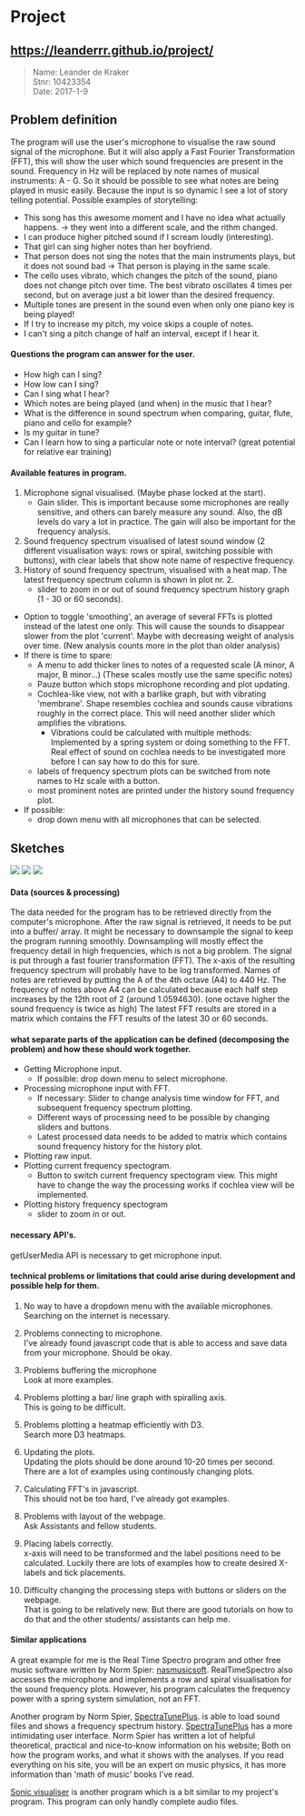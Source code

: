 # Project
## https://leanderrr.github.io/project/
> Name: Leander de Kraker<br>
> Stnr: 10423354<br>
> Date: 2017-1-9<br>

## Problem definition

The program will use the user's microphone to visualise the raw sound signal of the microphone. 
But it will also apply a Fast Fourier Transformation (FFT), this will show the user which sound frequencies are present in the sound. 
Frequency in Hz will be replaced by note names of musical instruments: A - G. So it should be possible to see what notes are being played in music easily.
Because the input is so dynamic I see a lot of story telling potential. 
Possible examples of storytelling: <br>
- This song has this awesome moment and I have no idea what actually happens. -> they went into a different scale, and the rithm changed.<br>
- I can produce higher pitched sound if I scream loudly (interesting).<br>
- That girl can sing higher notes than her boyfriend.<br>
- That person does not sing the notes that the main instruments plays, but it does not sound bad -> That person is playing in the same scale.<br>
- The cello uses vibrato, which changes the pitch of the sound, piano does not change pitch over time.
The best vibrato oscillates 4 times per second, but on average just a bit lower than the desired frequency.<br>
- Multiple tones are present in the sound even when only one piano key is being played!<br>
- If I try to increase my pitch, my voice skips a couple of notes. <br>
- I can't sing a pitch change of half an interval, except if I hear it.<br>

#### Questions the program can answer for the user.
- How high can I sing?
- How low can I sing?
- Can I sing what I hear?
- Which notes are being played (and when) in the music that I hear?
- What is the difference in sound spectrum when comparing, guitar, flute, piano and cello for example?
- Is my guitar in tune?
- Can I learn how to sing a particular note or note interval? (great potential for relative ear training)


#### Available features in program.
1. Microphone signal visualised. (Maybe phase locked at the start).
	- Gain slider. This is important because some microphones are really sensitive, and others can barely measure any sound. Also, the dB levels do vary a lot in practice. The gain will also be important for the frequency analysis.
2. Sound frequency spectrum visualised of latest sound window (2 different visualisation ways: rows or spiral, switching possible with buttons), with clear labels that show note name of respective frequency.
3. History of sound frequency spectrum, visualised with a heat map. The latest frequency spectrum column is shown in plot nr. 2.
	- slider to zoom in or out of sound frequency spectrum history graph (1 - 30 or 60 seconds).

- Option to toggle 'smoothing', an average of several FFTs is plotted instead of the latest one only. This will cause the sounds to disappear slower from the plot 'current'. Maybe with decreasing weight of analysis over time. (New analysis counts more in the plot than older analysis)
- If there is time to spare: 
	- A menu to add thicker lines to notes of a requested scale (A minor, A major, B minor...) (These scales mostly use the same specific notes)
	- Pauze button which stops microphone recording and plot updating.
	- Cochlea-like view, not with a barlike graph, but with vibrating 'membrane'. Shape resembles cochlea and sounds cause vibrations roughly in the correct place. This will need another slider which amplifies the vibrations.
		- Vibrations could be calculated with multiple methods: Implemented by a spring system or doing something to the FFT. Real effect of sound on cochlea needs to be investigated more before I can say how to do this for sure.
	- labels of frequency spectrum plots can be switched from note names to Hz scale with a button.
	- most prominent notes are printed under the history sound frequency plot.
- If possible: 
	- drop down menu with all microphones that can be selected.

## Sketches

![](doc/Sketch_001.jpg)
![](doc/Sketch_002.jpg)
![](doc/Sketch_003.jpg)

#### Data (sources & processing)
The data needed for the program has to be retrieved directly from the computer's microphone.
After the raw signal is retrieved, it needs to be put into a buffer/ array. 
It might be necessary to downsample the signal to keep the program running smoothly. Downsampling will mostly effect the frequency detail in high frequencies, which is not a big problem.
The signal is put through a fast fourier transformation (FFT). The x-axis of the resulting frequency spectrum will probably have to be log transformed.
Names of notes are retrieved by putting the A of the 4th octave (A4) to 440 Hz. The frequency of notes above A4 can be calculated because each half step increases by the 12th root of 2 (around 1.0594630). (one octave higher the sound frequency is twice as high)
The latest FFT results are stored in a matrix which contains the FFT results of the latest 30 or 60 seconds.

#### what separate parts of the application can be defined (decomposing the problem) and how these should work together.
- Getting Microphone input.
	- If possible: drop down menu to select microphone.
- Processing microphone input with FFT. 
	- If necessary: Slider to change analysis time window for FFT, and subsequent frequency spectrum plotting.
	- Different ways of processing need to be possible by changing sliders and buttons. 
	- Latest processed data needs to be added to matrix which contains sound frequency history for the history plot.
- Plotting raw input.
- Plotting current frequency spectogram.
	- Button to switch current frequency spectogram view. This might have to change the way the processing works if cochlea view will be implemented.
- Plotting history frequency spectogram
	- slider to zoom in or out.

#### necessary API's.
getUserMedia API is necessary to get microphone input.

#### technical problems or limitations that could arise during development and possible help for them.
1. No way to have a dropdown menu with the available microphones.<br>
Searching on the internet is necessary.

1. Problems connecting to microphone.<br>
I've already found javascript code that is able to access and save data from your microphone. Should be okay.

2. Problems buffering the microphone<br>
Look at more examples.

3. Problems plotting a bar/ line graph with spiralling axis.<br>
This is going to be difficult.

4. Problems plotting a heatmap efficiently with D3. <br>
Search more D3 heatmaps.

5. Updating the plots.<br>
Updating the plots should be done around 10-20 times per second. There are a lot of examples using continously changing plots.

6. Calculating FFT's in javascript.<br>
This should not be too hard, I've already got examples.

7. Problems with layout of the webpage.<br>
Ask Assistants and fellow students.

8. Placing labels correctly.<br>
x-axis will need to be transformed and the label positions need to be calculated. Luckily there are lots of examples how to create desired X-labels and tick placements.

9. Difficulty changing the processing steps with buttons or sliders on the webpage.<br>
That is going to be relatively new. But there are good tutorials on how to do that and the other students/ assistants can help me.


#### Similar applications
A great example for me is the Real Time Spectro program and other free music software written by Norm Spier: [nasmusicsoft](http://nasmusicsoft.com/Spectratune.php "Norm Spier's site"). 
RealTimeSpectro also accesses the microphone and implements a row and spiral visualisation for the sound frequency plots. However, his program calculates the frequency power with a spring system simulation, not an FFT.

Another program by Norm Spier, [SpectraTunePlus](http://nasmusicsoft.com/Spectratune.php "SpectraTunePlus info"). is able to load sound files and shows a frequency spectrum history. [SpectraTunePlus](http://nasmusicsoft.com/Spectratune.php "SpectraTunePlus info") has a more intimidating user interface.
Norm Spier has written a lot of helpful theoretical, practical and nice-to-know information on his website; Both on how the program works, and what it shows with the analyses. If you read everything on his site, you will be an expert on music physics, it has more information than 'math of music' books I've read. 

[Sonic visualiser](http://sonicvisualiser.org/ "another sound visualizer program") is another program which is a bit similar to my project's program. This program can only handly complete audio files.
